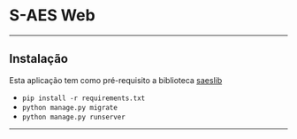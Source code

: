 # S-AES Web #
***

## Instalação ##

Esta aplicação tem como pré-requisito a biblioteca [saeslib](https://github.com/lopeslarissa/saeslib)

* ``` pip install -r requirements.txt ```
* ``` python manage.py migrate ```
* ``` python manage.py runserver ```

***

